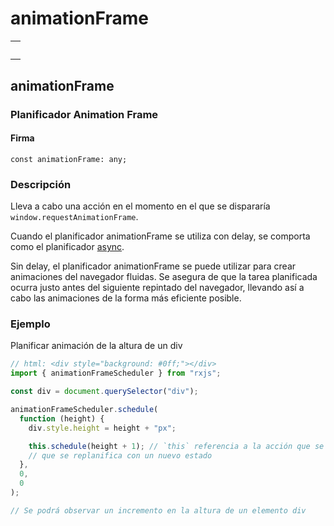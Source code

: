 # animationFrame

|           |
| --------- |
| <h4></h4> |

## animationFrame

### Planificador Animation Frame

#### Firma

`const animationFrame: any;`

### Descripción

Lleva a cabo una acción en el momento en el que se dispararía `window.requestAnimationFrame`.

Cuando el planificador animationFrame se utiliza con delay, se comporta como el planificador [async](animationFrame.md).

Sin delay, el planificador animationFrame se puede utilizar para crear animaciones del navegador fluidas. Se asegura de que la tarea planificada ocurra justo antes del siguiente repintado del navegador, llevando así a cabo las animaciones de la forma más eficiente posible.

### Ejemplo

Planificar animación de la altura de un div

```javascript
// html: <div style="background: #0ff;"></div>
import { animationFrameScheduler } from "rxjs";

const div = document.querySelector("div");

animationFrameScheduler.schedule(
  function (height) {
    div.style.height = height + "px";

    this.schedule(height + 1); // `this` referencia a la acción que se está ejecutando,
    // que se replanifica con un nuevo estado
  },
  0,
  0
);

// Se podrá observar un incremento en la altura de un elemento div
```
